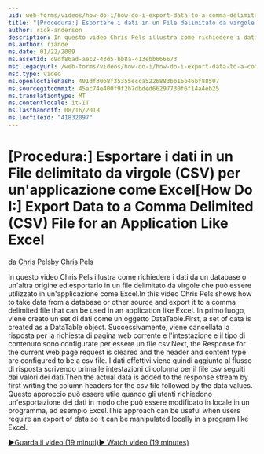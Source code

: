 ```yaml
---
uid: web-forms/videos/how-do-i/how-do-i-export-data-to-a-comma-delimited-csv-file-for-an-application-like-excel
title: "[Procedura:] Esportare i dati in un File delimitato da virgole (CSV) per un'applicazione come Excel | Microsoft Docs"
author: rick-anderson
description: In questo video Chris Pels illustra come richiedere i dati da un database o un'altra origine ed esportarlo in un file delimitato da virgole che può essere usato in un'applicazione li...
ms.author: riande
ms.date: 01/22/2009
ms.assetid: c9df86ad-aec2-43d5-bb8a-413ebb666673
msc.legacyurl: /web-forms/videos/how-do-i/how-do-i-export-data-to-a-comma-delimited-csv-file-for-an-application-like-excel
msc.type: video
ms.openlocfilehash: 401df30b8f35355ecca5226883bb16b46bf88507
ms.sourcegitcommit: 45ac74e400f9f2b7dbded66297730f6f14a4eb25
ms.translationtype: MT
ms.contentlocale: it-IT
ms.lasthandoff: 08/16/2018
ms.locfileid: "41832097"
---
```

<a name="how-do-i-export-data-to-a-comma-delimited-csv-file-for-an-application-like-excel"></a><span data-ttu-id="2b780-103">[Procedura:] Esportare i dati in un File delimitato da virgole (CSV) per un'applicazione come Excel</span><span class="sxs-lookup"><span data-stu-id="2b780-103">[How Do I:] Export Data to a Comma Delimited (CSV) File for an Application Like Excel</span></span>
====================
<span data-ttu-id="2b780-104">da [Chris Pels](https://twitter.com/chrispels)</span><span class="sxs-lookup"><span data-stu-id="2b780-104">by [Chris Pels](https://twitter.com/chrispels)</span></span>

<span data-ttu-id="2b780-105">In questo video Chris Pels illustra come richiedere i dati da un database o un'altra origine ed esportarlo in un file delimitato da virgole che può essere utilizzato in un'applicazione come Excel.</span><span class="sxs-lookup"><span data-stu-id="2b780-105">In this video Chris Pels shows how to take data from a database or other source and export it to a comma delimited file that can be used in an application like Excel.</span></span> <span data-ttu-id="2b780-106">In primo luogo, viene creato un set di dati come un oggetto DataTable.</span><span class="sxs-lookup"><span data-stu-id="2b780-106">First, a set of data is created as a DataTable object.</span></span> <span data-ttu-id="2b780-107">Successivamente, viene cancellata la risposta per la richiesta di pagina web corrente e l'intestazione e il tipo di contenuto sono configurate per essere un file csv.</span><span class="sxs-lookup"><span data-stu-id="2b780-107">Next, the Response for the current web page request is cleared and the header and content type are configured to be a csv file.</span></span> <span data-ttu-id="2b780-108">I dati effettivi viene quindi aggiunto al flusso di risposta scrivendo prima le intestazioni di colonna per il file csv seguiti dai valori dei dati.</span><span class="sxs-lookup"><span data-stu-id="2b780-108">Then the actual data is added to the response stream by first writing the column headers for the csv file followed by the data values.</span></span> <span data-ttu-id="2b780-109">Questo approccio può essere utile quando gli utenti richiedono un'esportazione dei dati in modo che può essere modificato in locale in un programma, ad esempio Excel.</span><span class="sxs-lookup"><span data-stu-id="2b780-109">This approach can be useful when users require an export of data so it can be manipulated locally in a program like Excel.</span></span>

[<span data-ttu-id="2b780-110">&#9654;Guarda il video (19 minuti)</span><span class="sxs-lookup"><span data-stu-id="2b780-110">&#9654; Watch video (19 minutes)</span></span>](https://channel9.msdn.com/Blogs/ASP-NET-Site-Videos/how-do-i-export-data-to-a-comma-delimited-csv-file-for-an-application-like-excel)

